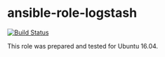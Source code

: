 # ansible-role-logstash

[![Build Status](https://travis-ci.com/iroquoisorg/ansible-role-logstash.svg?branch=master)](https://travis-ci.com/iroquoisorg/ansible-role-logstash)

This role was prepared and tested for Ubuntu 16.04.
